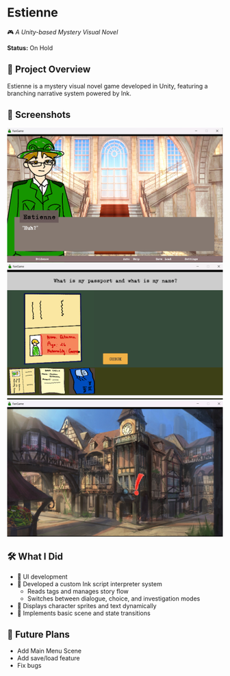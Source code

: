 # Estienne

🎮 *A Unity-based Mystery Visual Novel*

**Status:** On Hold

## 🧩 Project Overview

Estienne is a mystery visual novel game developed in Unity, featuring a branching narrative system powered by Ink.

## 📸 Screenshots
![Dialogue Scene1](screenshot/dialogue_scene1.png)
![Clue Scene](screenshot/clue_scene1.png)
![Investigate Scene](screenshot/investigation_scene1.png)

## 🛠️ What I Did

- 🎨 UI development  
- 🧠 Developed a custom Ink script interpreter system  
  - Reads tags and manages story flow  
  - Switches between dialogue, choice, and investigation modes  
- 👤 Displays character sprites and text dynamically  
- 🔄 Implements basic scene and state transitions  

## 🚧 Future Plans

- Add Main Menu Scene
- Add save/load feature
- Fix bugs
